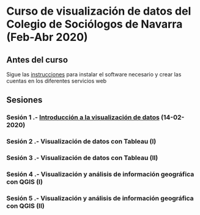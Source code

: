 #  Curso de visualización de datos del Colegio de Sociólogos de Navarra (Feb-Abr 2020)

## Antes del curso

Sigue las [instrucciones](INSTALL.md) para instalar el software necesario y crear las cuentas en los diferentes servicios web

## Sesiones

### Sesión 1 .- [Introducción a la visualización de datos](sesion1/README.md) (14-02-2020)
### Sesión 2 .- Visualización de datos con Tableau (I)
### Sesión 3 .- Visualización de datos con Tableau (II)
### Sesión 4 .- Visualización y análisis de información geográfica con QGIS (I)
### Sesión 5 .- Visualización y análisis de información geográfica con QGIS (II)

